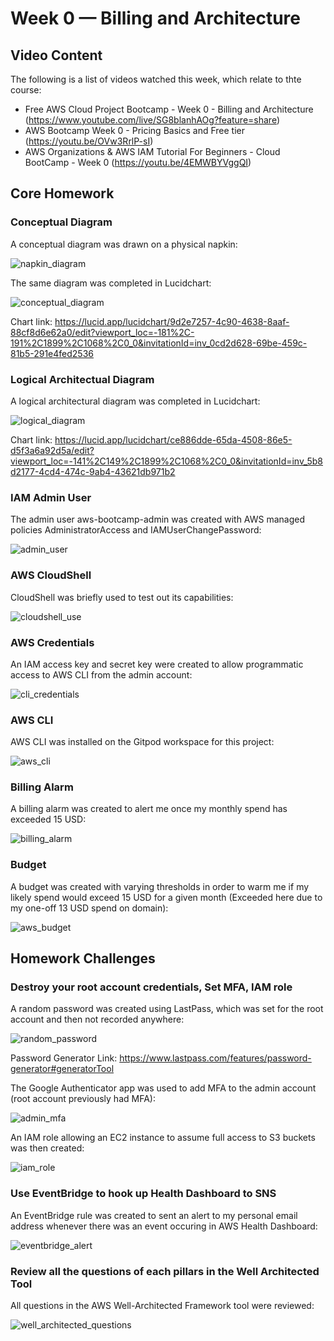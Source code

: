 # Week 0 — Billing and Architecture

## Video Content
The following is a list of videos watched this week, which relate to thte course:

- Free AWS Cloud Project Bootcamp - Week 0 - Billing and Architecture (https://www.youtube.com/live/SG8blanhAOg?feature=share)
- AWS Bootcamp Week 0 - Pricing Basics and Free tier (https://youtu.be/OVw3RrlP-sI)
- AWS Organizations & AWS IAM Tutorial For Beginners - Cloud BootCamp - Week 0 (https://youtu.be/4EMWBYVggQI)

## Core Homework
### Conceptual Diagram
A conceptual diagram was drawn on a physical napkin:

![napkin_diagram](https://user-images.githubusercontent.com/123467130/221172724-bc67db5f-9f8a-4cbd-b11b-3a57327d1733.jpg)

The same diagram was completed in Lucidchart:

![conceptual_diagram](https://user-images.githubusercontent.com/123467130/221167183-aeb585b5-1f05-43ec-abe7-aedec49c1d7e.PNG)

Chart link: https://lucid.app/lucidchart/9d2e7257-4c90-4638-8aaf-88cf8d6e62a0/edit?viewport_loc=-181%2C-191%2C1899%2C1068%2C0_0&invitationId=inv_0cd2d628-69be-459c-81b5-291e4fed2536

### Logical Architectual Diagram
A logical architectural diagram was completed in Lucidchart:

![logical_diagram](https://user-images.githubusercontent.com/123467130/221167618-d8a1615a-e043-44d1-9631-ef4a2189dd97.PNG)

Chart link: https://lucid.app/lucidchart/ce886dde-65da-4508-86e5-d5f3a6a92d5a/edit?viewport_loc=-141%2C149%2C1899%2C1068%2C0_0&invitationId=inv_5b8d2177-4cd4-474c-9ab4-43621db971b2

### IAM Admin User
The admin user aws-bootcamp-admin was created with AWS managed policies AdministratorAccess and IAMUserChangePassword:

![admin_user](https://user-images.githubusercontent.com/123467130/221232081-d8470b5b-e592-4d86-a44b-a0286f332261.png)

### AWS CloudShell
CloudShell was briefly used to test out its capabilities:

![cloudshell_use](https://user-images.githubusercontent.com/123467130/221171758-433e3771-4d0c-4fdb-af6a-0e3652b78245.png)

### AWS Credentials
An IAM access key and secret key were created to allow programmatic access to AWS CLI from the admin account:

![cli_credentials](https://user-images.githubusercontent.com/123467130/221232788-8739542b-ba31-4a52-b95d-ba2cc397c0df.png)

### AWS CLI
AWS CLI was installed on the Gitpod workspace for this project:

![aws_cli](https://user-images.githubusercontent.com/123467130/221176260-5ee376b2-4920-4ec7-8fcd-d6d7acb9de70.PNG)

### Billing Alarm
A billing alarm was created to alert me once my monthly spend has exceeded 15 USD:

![billing_alarm](https://user-images.githubusercontent.com/123467130/221177264-f38ed4a9-96f7-4a13-8291-0cd12ede3349.PNG)

### Budget
A budget was created with varying thresholds in order to warm me if my likely spend would exceed 15 USD for a given month (Exceeded here due to my one-off 13 USD spend on domain):

![aws_budget](https://user-images.githubusercontent.com/123467130/221177928-4126bc72-089e-4c7d-a5d6-35feeea91cb0.PNG)

## Homework Challenges
### Destroy your root account credentials, Set MFA, IAM role
A random password was created using LastPass, which was set for the root account and then not recorded anywhere:

![random_password](https://user-images.githubusercontent.com/123467130/221187387-fd255f4f-c37e-4d9e-86fa-6b3f55d1e7a8.PNG)

Password Generator Link: https://www.lastpass.com/features/password-generator#generatorTool

The Google Authenticator app was used to add MFA to the admin account (root account previously had MFA):

![admin_mfa](https://user-images.githubusercontent.com/123467130/221231227-2b7ac5b0-aff3-4cd1-b6eb-e69fe9581604.PNG)

An IAM role allowing an EC2 instance to assume full access to S3 buckets was then created:

![iam_role](https://user-images.githubusercontent.com/123467130/221188461-ab5da4a0-8848-4095-b488-d35cd1886b3e.PNG)

### Use EventBridge to hook up Health Dashboard to SNS
An EventBridge rule was created to sent an alert to my personal email address whenever there was an event occuring in AWS Health Dashboard:

![eventbridge_alert](https://user-images.githubusercontent.com/123467130/221192170-147076b2-ae21-48eb-9797-09ecc1ff97f2.PNG)

### Review all the questions of each pillars in the Well Architected Tool
All questions in the AWS Well-Architected Framework tool were reviewed:

![well_architected_questions](https://user-images.githubusercontent.com/123467130/221230687-51fcd9cc-03d2-48cb-b140-a4277ab06d2d.PNG)
